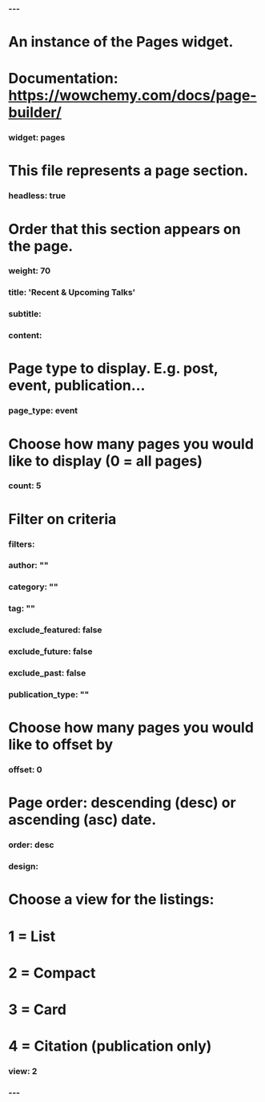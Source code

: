 ### ---
# An instance of the Pages widget.
# Documentation: https://wowchemy.com/docs/page-builder/
### widget: pages

# This file represents a page section.
### headless: true

# Order that this section appears on the page.
### weight: 70

### title: 'Recent & Upcoming Talks'
### subtitle:

### content:
  # Page type to display. E.g. post, event, publication...
 ### page_type: event
  # Choose how many pages you would like to display (0 = all pages)
###  count: 5
  # Filter on criteria
 ### filters:
  ###  author: ""
  ###  category: ""
  ###  tag: ""
  ###  exclude_featured: false
  ###  exclude_future: false
 ###   exclude_past: false
  ###  publication_type: ""
  # Choose how many pages you would like to offset by
###  offset: 0
  # Page order: descending (desc) or ascending (asc) date.
###  order: desc

### design:
  # Choose a view for the listings:
  #   1 = List
  #   2 = Compact
  #   3 = Card
  #   4 = Citation (publication only)
###  view: 2
### ---
